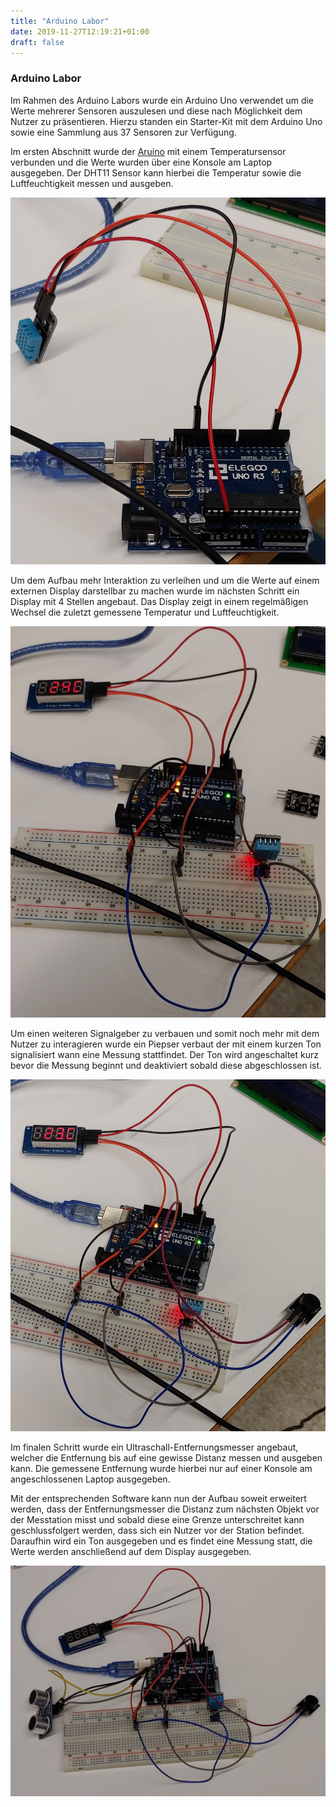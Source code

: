 ```yaml
---
title: "Arduino Labor"
date: 2019-11-27T12:19:21+01:00
draft: false
---
```


### Arduino Labor

Im Rahmen des Arduino Labors wurde ein Arduino Uno verwendet um die Werte mehrerer Sensoren auszulesen und diese
nach Möglichkeit dem Nutzer zu präsentieren. Hierzu standen ein Starter-Kit mit dem Arduino Uno sowie eine Sammlung
aus 37 Sensoren zur Verfügung.

Im ersten Abschnitt wurde der [Aruino](https://en.wikipedia.org/wiki/Arduino_Uno "Wikipedia Arduini Uno") mit einem
Temperatursensor verbunden und die Werte wurden über eine Konsole am Laptop ausgegeben. Der DHT11 Sensor kann hierbei
die Temperatur sowie die Luftfeuchtigkeit messen und ausgeben.

![UnoTemp1 Image](https://raw.githubusercontent.com/Snoup97/swh-pkohler/master/static/img/arduinolabor/versuch1.jpg "Erster Versuch")

Um dem Aufbau mehr Interaktion zu verleihen und um die Werte auf einem externen Display darstellbar zu machen wurde im nächsten
Schritt ein Display mit 4 Stellen angebaut. Das Display zeigt in einem regelmäßigen Wechsel die zuletzt gemessene Temperatur und
Luftfeuchtigkeit.

![UnoTemp2 Image](https://raw.githubusercontent.com/Snoup97/swh-pkohler/master/static/img/arduinolabor/versuch2.jpg "Zweiter Versuch")

Um einen weiteren Signalgeber zu verbauen und somit noch mehr mit dem Nutzer zu interagieren wurde ein Piepser verbaut der mit einem
kurzen Ton signalisiert wann eine Messung stattfindet. Der Ton wird angeschaltet kurz bevor die Messung beginnt und deaktiviert sobald
diese abgeschlossen ist.

![UnoTemp3 Image](https://raw.githubusercontent.com/Snoup97/swh-pkohler/master/static/img/arduinolabor/versuch3.jpg "Dritter Versuch")

Im finalen Schritt wurde ein Ultraschall-Entfernungsmesser angebaut, welcher die Entfernung bis auf eine gewisse Distanz messen und
ausgeben kann. Die gemessene Entfernung wurde hierbei nur auf einer Konsole am angeschlossenen Laptop ausgegeben.

Mit der entsprechenden Software kann nun der Aufbau soweit erweitert werden, dass der Entfernungsmesser die Distanz zum nächsten
Objekt vor der Messtation misst und sobald diese eine Grenze unterschreitet kann geschlussfolgert werden, dass sich ein Nutzer
vor der Station befindet. Daraufhin wird ein Ton ausgegeben und es findet eine Messung statt, die Werte werden anschließend auf
dem Display ausgegeben. 

![UnoTemp4 Image](https://raw.githubusercontent.com/Snoup97/swh-pkohler/master/static/img/arduinolabor/versuch4.jpg "Vierter Versuch")
